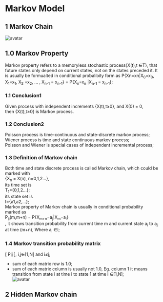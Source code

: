# Markov Model  
## 1 Markov Chain  
![avatar](https://upload.wikimedia.org/wikipedia/commons/thumb/2/2b/Markovkate_01.svg/220px-Markovkate_01.svg.png)
## 1.0 Markov Property
Markov property refers to a memoryless stochastic process{X(t),t ∈T}, 
that future states only depend on current states, not on the states preceded it. 
It is usually be formualted in conditional probalibity form as 
P{Xn=xn|X<sub>0</sub>=x<sub>0</sub>, X<sub>1</sub>=x<sub>1</sub>, X<sub>2</sub>
=x<sub>2</sub>, ... , X<sub>n-1</sub> = x<sub>n-1</sub>} = P{X<sub>n</sub>=x<sub>n</sub>
|X<sub>n-1</sub> = x<sub>n-1</sub>};

### 1.1 Conclusion1 
Given process with independent increments {X(t),t≥0}, and X(0) = 0,  
then {X(t),t≥0} is Markov process.
### 1.2 Conclusion2  
Poisson process is time-continuous and state-discrete markov process;  
Wiener process is time and state continuous markov process;  
Poisson and Wiener is special cases of independent incremental process;

### 1.3 Definition of Markov chain  
Both time and state discrete process is called Markov chain, which could be marked with  
{X<sub>n</sub> = X(n), n=0,1,2...},  
its time set is  
T<sub>1</sub>={0,1,2...};  
its state set is  
I={a1,a2,...};  
Markov property of Markov chain is usually in conditional probability marked as  
P<sub>ij</sub>(m,m+n) = P{X<sub>m+n</sub>=a<sub>j</sub>|X<sub>m</sub>=a<sub>i</sub>}  
, it shows transition probability from current time m and current state a<sub>i</sub> to a<sub>j</sub> at time (m+n), Where a<sub>i</sub> ∈I;  
### 1.4 Markov transition probability matrix  
[ Pij ], i,j∈[1,N] and i≤j;  
* sum of each matrix row is 1.0;   
* sum of each matrix column is usually not 1.0, Eg. column 1 it means transition from state i at time i to state 1 at time i ∈[1,N];  
![avatar](https://upload.wikimedia.org/wikipedia/en/thumb/3/35/Beanandteddy.jpg/220px-Beanandteddy.jpg)  
## 2 Hidden Markov chain  

